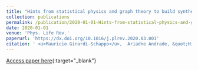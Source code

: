 ```yaml
---
title: "Hints from statistical physics and graph theory to build synthetic connectomes: Comment on ``What would a synthetic connectome look like?&apos;&apos; by I. Rabinowitch"
collection: publications
permalink: /publication/2020-01-01-Hints-from-statistical-physics-and-graph-theory-to-build-synthetic-connectomes-Comment-on-What-would-a-synthetic-connectome-look-like-by-I-Rabinowitch
date: 2020-01-01
venue: 'Phys. Life Rev.'
paperurl: 'https://dx.doi.org/10.1016/j.plrev.2020.03.001'
citation: ' <u>Mauricio Girardi-Schappo</u>,  Ariadne Andrade, &quot;Hints from statistical physics and graph theory to build synthetic connectomes: Comment on ``What would a synthetic connectome look like?&amp;apos;&amp;apos; by I. Rabinowitch.&quot; Phys. Life Rev., 2020.'
---
```

[Access paper here](https://dx.doi.org/10.1016/j.plrev.2020.03.001){:target="_blank"}
